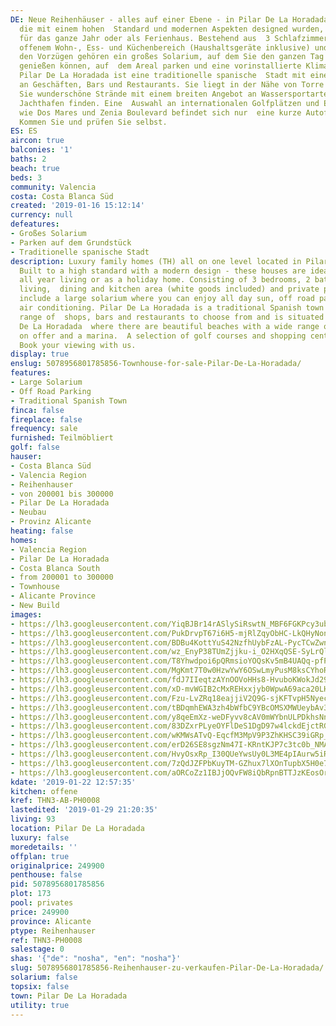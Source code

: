 ```yaml
---
DE: Neue Reihenhäuser - alles auf einer Ebene - in Pilar De La Horadada. Diese Familienhäuser,
  die mit einem hohen  Standard und modernen Aspekten designed wurden, sind ideal
  für das ganze Jahr oder als Ferienhaus. Bestehend aus  3 Schlafzimmern, 2 Bädern
  offenem Wohn-, Ess- und Küchenbereich (Haushaltsgeräte inklusive) und privatem Pool.  Zu
  den Vorzügen gehören ein großes Solarium, auf dem Sie den ganzen Tag über die Sonne
  genießen können, auf  dem Areal parken und eine vorinstallierte Klimaanlage nutzen.
  Pilar De La Horadada ist eine traditionelle spanische  Stadt mit einer großen Auswahl
  an Geschäften, Bars und Restaurants. Sie liegt in der Nähe von Torre De La Horadada,  wo
  Sie wunderschöne Strände mit einem breiten Angebot an Wassersportarten und einen
  Jachthafen finden. Eine  Auswahl an internationalen Golfplätzen und Einkaufszentren
  wie Dos Mares und Zenia Boulevard befindet sich nur  eine kurze Autofahrt entfernt.
  Kommen Sie und prüfen Sie selbst.
ES: ES
aircon: true
balconies: '1'
baths: 2
beach: true
beds: 3
community: Valencia
costa: Costa Blanca Süd
created: '2019-01-16 15:12:14'
currency: null
defeatures:
- Großes Solarium
- Parken auf dem Grundstück
- Traditionelle spanische Stadt
description: Luxury family homes (TH) all on one level located in Pilar De La Horadada.
  Built to a high standard with a modern design - these houses are ideal equally for
  all year living or as a holiday home. Consisting of 3 bedrooms, 2 bathrooms open
  living,  dining and kitchen area (white goods included) and private pool. Benefits
  include a large solarium where you can enjoy all day sun, off road parking and pre-installed
  air conditioning. Pilar De La Horadada is a traditional Spanish town with a wide
  range of  shops, bars and restaurants to choose from and is situated next to Torre
  De La Horadada  where there are beautiful beaches with a wide range of water sports
  on offer and a marina.  A selection of golf courses and shopping centres is nearby.
  Book your viewing with us.
display: true
enslug: 5078956801785856-Townhouse-for-sale-Pilar-De-La-Horadada/
features:
- Large Solarium
- Off Road Parking
- Traditional Spanish Town
finca: false
fireplace: false
frequency: sale
furnished: Teilmöbliert
golf: false
hauser:
- Costa Blanca Süd
- Valencia Region
- Reihenhauser
- von 200001 bis 300000
- Pilar De La Horadada
- Neubau
- Provinz Alicante
heating: false
homes:
- Valencia Region
- Pilar De La Horadada
- Costa Blanca South
- from 200001 to 300000
- Townhouse
- Alicante Province
- New Build
images:
- https://lh3.googleusercontent.com/YiqBJBr14rASlySiRswtN_MBF6FGKPcy3ubu8cBn-NIWaDdo28NHak9QZMxZtwJdzU-NBNF7e4iwpiYNZRg=w640-rj-e30-l100
- https://lh3.googleusercontent.com/PukDrvpT67i6H5-mjRlZqyObHC-LkQHyNonfZE-iSreBMA6fIOEEWWQ30fWZg-hyyyCD0wdLEdxVL3-Y5rMn9g=w640-rj-e30-l100
- https://lh3.googleusercontent.com/BDBu4KottYuS42NzfhUybFzAL-PycTCwZwn4374K_SL3_gxlKQthW9CyLwehH9ygLZJu93DINnwUJyW9Y1k2=w640-rj-e30-l100
- https://lh3.googleusercontent.com/wz_EnyP38TUmZjjku-i_O2HXqQSE-SyLrQlYNyGCQSE9UiCVMlM34MiBwuc6ERhYQsuU35KigRfV19aMICaG=w640-rj-e30-l100
- https://lh3.googleusercontent.com/T8Yhwdpoi6pQRmsioYOQsKv5mB4UAQq-pfPQhNRto69BNQ7OkWC9ZF2I-nTvvbe5MvQx1hu32jWS_uvcuxX4=w640-rj-e30-l100
- https://lh3.googleusercontent.com/MgKmt7T0w0HzwYwY6OSwLmyPusM8ksCYhoRcFzzSls-wuab5rG5k5KoTpS48VjIJDTKaTRCjyBFcp5GhPy_WFA=w640-rj-e30-l100
- https://lh3.googleusercontent.com/fdJ7IIeqtzAYnOOVoHHs8-HvuboKWokJd29pEn1PO1euAERqFQ5KHEi5LkLdThtTzxEOgj6xGi9GdM9lxD0dNg=w640-rj-e30-l100
- https://lh3.googleusercontent.com/xD-mvWGIB2cMxREHxxjyb0WpwA69aca20LHjAoOCqrYMMGatSgKYrPHbaJ1BaP5hFzj98EujRgiBn8UY9QXW=w640-rj-e30-l100
- https://lh3.googleusercontent.com/Fzu-LvZRq18eajjiV2Q9G-sjKFTvpH5NyecRK-EHqlmKpIGzfKGN9Hft1j-mrdUeTyVdI72-pQaGXo_Qnsmi=w640-rj-e30-l100
- https://lh3.googleusercontent.com/tBDqmhEWA3zh4bWfbC9YBcOMSXMWUeybAv3U8zCU-0MuJmc-Zp0tXpJdyk7GYrLxkiGi2pwpu7Dokug9Yf0=w640-rj-e30-l100
- https://lh3.googleusercontent.com/y8qeEmXz-weDFyvv8cAV0mWYbnULPDkhsNn9vFgkPPR9XagDXQe8ARpB8N9J-FMcT0yY-EwCe0b4OGNDKAw9=w640-rj-e30-l100
- https://lh3.googleusercontent.com/83DZxrPLyeOYFlDeS1DgD97w4lckdEjctRGkaYiDhUUaGU3XJS7cMe7o6YkfD_D5SDjI20UPBHhtV5tVTiU=w640-rj-e30-l100
- https://lh3.googleusercontent.com/wKMWsATvQ-EqcfM3MpV9P3ZhKHSC39iGRp_d8gHSy9RMGxatfFAFjaA8sfb0GQNquEoUVyUiU9tDEii6b3HL=w640-rj-e30-l100
- https://lh3.googleusercontent.com/erD26SE8sgzNm47I-KRntKJP7c3tc0b_NMAaMlx71FtWgAVS01kdac37HWZVkaz9Az8I19ruUEcVDJphhsE=w640-rj-e30-l100
- https://lh3.googleusercontent.com/HvyOsxRp_I30QUeYwsUy0L3ME4pIAurw5iRVAjG1SMpAk-fmpaSxxWYmFihTlyaDGbEGm3ussai-LaUixbb5=w640-rj-e30-l100
- https://lh3.googleusercontent.com/7zQdJZFPbKuyTM-GZhux7lXOnTupbX5H0e7Vo80zCyIHvmYc65T4H4CJK7gf5wr6smihqGs8pbuWSld7wJ8=w640-rj-e30-l100
- https://lh3.googleusercontent.com/aORCoZz1IBJjOQvFW8iQbRpnBTTJzKEosOrQoqJBV4uJA9fvUBozRIpaMjVABcPeC2i5aNzYncukgzuotio-YQ=w640-rj-e30-l100
kdate: '2019-01-22 12:57:35'
kitchen: offene
kref: THN3-AB-PH0008
lastedited: '2019-01-29 21:20:35'
living: 93
location: Pilar De La Horadada
luxury: false
moredetails: ''
offplan: true
originalprice: 249900
penthouse: false
pid: 5078956801785856
plot: 173
pool: privates
price: 249900
province: Alicante
ptype: Reihenhauser
ref: THN3-PH0008
salestage: 0
shas: '{"de": "nosha", "en": "nosha"}'
slug: 5078956801785856-Reihenhauser-zu-verkaufen-Pilar-De-La-Horadada/
solarium: false
topsix: false
town: Pilar De La Horadada
utility: true
---
```

